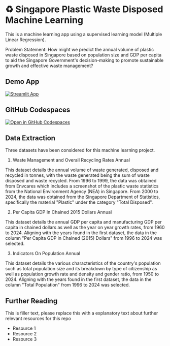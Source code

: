 # ♻ Singapore Plastic Waste Disposed Machine Learning

This is a machine learning app using a supervised learning  model (Multiple Linear Regression).

Problem Statement: How might we predict the annual volume of plastic waste disposed in Singapore based on population size and GDP per capita to aid the Singapore Government's decision-making to promote sustainable growth and effective waste management?

## Demo App

[![Streamlit App](https://static.streamlit.io/badges/streamlit_badge_black_white.svg)](https://WYJ-Plastic-Waste-Machine-Learning.streamlit.app/)

## GitHub Codespaces

[![Open in GitHub Codespaces](https://github.com/codespaces/badge.svg)](https://codespaces.new/streamlit/app-starter-kit?quickstart=1)

## Data Extraction

Three datasets have been considered for this machine learning project.

1. Waste Management and Overall Recycling Rates Annual

This dataset details the annual volume of waste generated, disposed and recycled in tonnes, with the waste generated being the sum of waste disposed and waste recycled.
From 1996 to 1999, the data was obtained from Envcares which includes a screenshot of the plastic waste statistics from the National Environment Agency (NEA) in Singapore. From 2000 to 2024, the data was obtained from the Singapore Department of Statistics, specifically the material "Plastic" under the category "Total Disposed".

2. Per Capita GDP In Chained 2015 Dollars Annual

This dataset details the annual GDP per capita and manufacturing GDP per capita in chained dollars as well as the year on year growth rates, from 1960 to 2024.
Aligning with the years found in the first dataset, the data in the column "Per Capita GDP in Chained (2015) Dollars" from 1996 to 2024 was selected.

3. Indicators On Population Annual

This dataset details the various characteristics of the country's population such as total population size and its breakdown by type of citizenship as well as population growth rate and density and gender ratio, from 1950 to 2024.
Aligning with the years found in the first dataset, the data in the column "Total Population" from 1996 to 2024 was selected.

## Further Reading

This is filler text, please replace this with a explanatory text about further relevant resources for this repo
- Resource 1
- Resource 2
- Resource 3

